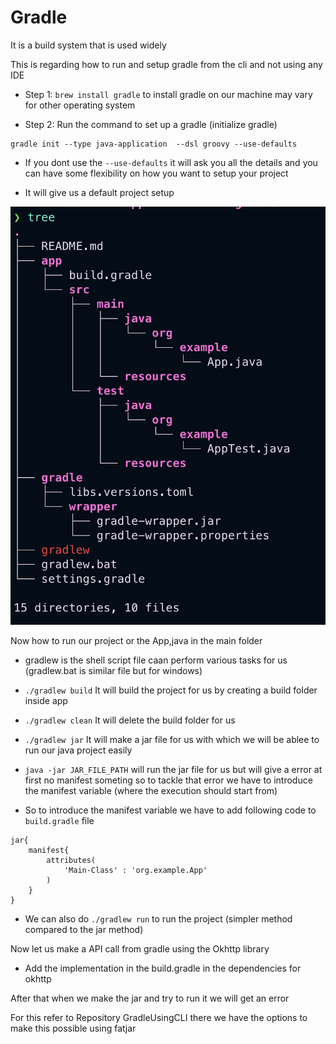 # Gradle

It is a build system that is used widely

This is regarding how to run and setup gradle from the cli and not using any IDE

- Step 1: `brew install gradle` to install gradle on our machine may vary for other operating system

- Step 2: Run the command to set up a gradle (initialize gradle)

```
gradle init --type java-application  --dsl groovy --use-defaults
```

- If you dont use the `--use-defaults` it will ask you all the details and you can have some flexibility on how you want to setup your project

- It will give us a default project setup

![alt text](image.png)

Now how to run our project or the App,java in the main folder

- gradlew is the shell script file caan perform various tasks for us (gradlew.bat is similar file but for windows)

- `./gradlew build` It will build the project for us by creating a build folder inside app

- `./gradlew clean` It will delete the build folder for us

- `./gradlew jar` It will make a jar file for us with which we will be ablee to run our java project easily

- `java -jar JAR_FILE_PATH` will run the jar file for us but will give a error at first no manifest someting so to tackle that error we have to introduce the manifest variable (where the execution should start from)

- So to introduce the manifest variable we have to add following code to `build.gradle` file

```
jar{
	manifest{
		attributes(
			'Main-Class' : 'org.example.App'
		)
	}
}
```

- We can also do `./gradlew run` to run the project (simpler method compared to the jar method)

Now let us make a API call from gradle using the Okhttp library

- Add the implementation in the build.gradle in the dependencies for okhttp

After that when we make the jar and try to run it we will get an error

For this refer to Repository GradleUsingCLI there we have the options to make this possible using fatjar
